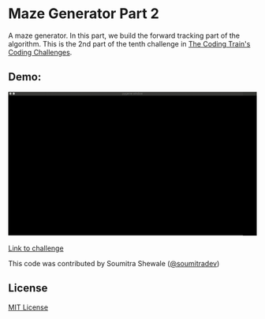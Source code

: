 # Maze Generator Part 2
A maze generator. In this part, we build the forward tracking part of the algorithm. This is the 2nd part of the tenth challenge in [The Coding Train's](https://www.youtube.com/channel/UCvjgXvBlbQiydffZU7m1_aw) [Coding Challenges](https://thecodingtrain.com/CodingChallenges/).

## Demo:
![Demo of the program](./demo.gif)

[Link to challenge](https://thecodingtrain.com/CodingChallenges/010.2-maze-dfs-p5.html)

This code was contributed by Soumitra Shewale ([@soumitradev](https://github.com/soumitradev))

## License
[MIT License](../LICENSE)

